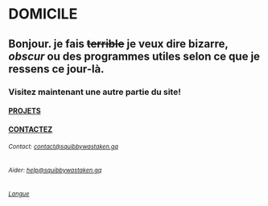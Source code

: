 # DOMICILE
## Bonjour. je fais ~~terrible~~ je veux dire **bizarre, _obscur_ ou des programmes utiles** selon ce que je ressens ce jour-là. 
### Visitez maintenant une autre partie du site! 
#### [PROJETS](https://squibbywastaken.github.io/Squibby/fr/projets.html)
#### [CONTACTEZ](https://squibbywastaken.github.io/Squibby/fr/contactez.html)
###### <sub>Contact: contact@squibbywastaken.gq</sub>
###### <sub>Aider: help@squibbywastaken.gq</sub>
###### <sub>[Langue](https://squibbywastaken.gq/fr/langue.html)